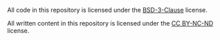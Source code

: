 All code in this repository is licensed under the [BSD-3-Clause](BSD-3-Clause.md) license.

All written content in this repository is licensed under the [CC BY-NC-ND](https://creativecommons.org/licenses/by-nc-nd/4.0/) license.
